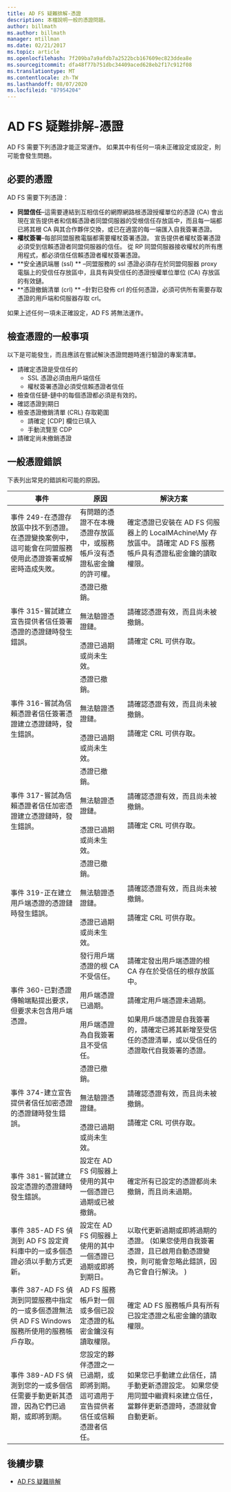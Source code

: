 ```yaml
---
title: AD FS 疑難排解-憑證
description: 本檔說明一般的憑證問題。
author: billmath
ms.author: billmath
manager: mtillman
ms.date: 02/21/2017
ms.topic: article
ms.openlocfilehash: 7f209ba7a9afdb7a2522bcb167609ec823ddea8e
ms.sourcegitcommit: dfa48f77b751dbc34409aced628eb2f17c912f08
ms.translationtype: MT
ms.contentlocale: zh-TW
ms.lasthandoff: 08/07/2020
ms.locfileid: "87954204"
---
```

# <a name="ad-fs-troubleshooting---certificates"></a>AD FS 疑難排解-憑證
AD FS 需要下列憑證才能正常運作。  如果其中有任何一項未正確設定或設定，則可能會發生問題。

## <a name="required-certificates"></a>必要的憑證
AD FS 需要下列憑證：



- **同盟信任**–這需要連結到互相信任的網際網路根憑證授權單位的憑證 (CA) 會出現在宣告提供者和信賴憑證者同盟伺服器的受根信任存放區中，而且每一端都已將其根 CA 與其合作夥伴交換，或已在適當的每一端匯入自我簽署憑證。
- **權杖簽署**–每部同盟服務電腦都需要權杖簽署憑證。  宣告提供者權杖簽署憑證必須受到信賴憑證者同盟伺服器的信任。 從 RP 同盟伺服器接收權杖的所有應用程式，都必須信任信賴憑證者權杖簽署憑證。
- **安全通訊端層 (ssl) ** –同盟服務的 ssl 憑證必須存在於同盟伺服器 proxy 電腦上的受信任存放區中，且具有與受信任的憑證授權單位單位 (CA) 存放區的有效鏈。
- **憑證撤銷清單 (crl) ** –針對已發佈 crl 的任何憑證，必須可供所有需要存取憑證的用戶端和伺服器存取 crl。

如果上述任何一項未正確設定，AD FS 將無法運作。

## <a name="common-things-to-check-with-certificates"></a>檢查憑證的一般事項
以下是可能發生，而且應該在嘗試解決憑證問題時進行驗證的專案清單。

- 請確定憑證是受信任的
    - SSL 憑證必須由用戶端信任
    - 權杖簽署憑證必須受信賴憑證者信任
- 檢查信任鏈-鏈中的每個憑證都必須是有效的。
- 確認憑證到期日
- 檢查憑證撤銷清單 (CRL) 存取範圍
    - 請確定 [CDP] 欄位已填入
    - 手動流覽至 CDP
- 請確定尚未撤銷憑證

## <a name="common-certificate-errors"></a>一般憑證錯誤
下表列出常見的錯誤和可能的原因。

|事件|原因|解決方案
|-----|-----|-----|
|事件 249-在憑證存放區中找不到憑證。 在憑證變換案例中，這可能會在同盟服務使用此憑證簽署或解密時造成失敗。|有問題的憑證不在本機憑證存放區中，或服務帳戶沒有憑證私密金鑰的許可權。|確定憑證已安裝在 AD FS 伺服器上的 LocalMAchine\My 存放區中。 請確定 AD FS 服務帳戶具有憑證私密金鑰的讀取權限。|
|事件 315-嘗試建立宣告提供者信任簽署憑證的憑證鏈時發生錯誤。|憑證已撤銷。</br></br>無法驗證憑證鏈。</br></br>憑證已過期或尚未生效。|請確認憑證有效，而且尚未被撤銷。</br></br>請確定 CRL 可供存取。|
|事件 316-嘗試為信賴憑證者信任簽署憑證建立憑證鏈時，發生錯誤。|憑證已撤銷。</br></br>無法驗證憑證鏈。</br></br>憑證已過期或尚未生效。|請確認憑證有效，而且尚未被撤銷。</br></br>請確定 CRL 可供存取。|
|事件 317-嘗試為信賴憑證者信任加密憑證建立憑證鏈時，發生錯誤。|憑證已撤銷。</br></br>無法驗證憑證鏈。</br></br>憑證已過期或尚未生效。|請確認憑證有效，而且尚未被撤銷。</br></br>請確定 CRL 可供存取。|
|事件 319-正在建立用戶端憑證的憑證鏈時發生錯誤。|憑證已撤銷。</br></br>無法驗證憑證鏈。</br></br>憑證已過期或尚未生效。|請確認憑證有效，而且尚未被撤銷。</br></br>請確定 CRL 可供存取。|
|事件 360-已對憑證傳輸端點提出要求，但要求未包含用戶端憑證。|發行用戶端憑證的根 CA 不受信任。</br></br>用戶端憑證已過期。</br></br>用戶端憑證為自我簽署且不受信任。|請確定發出用戶端憑證的根 CA 存在於受信任的根存放區中。</br></br>請確定用戶端憑證未過期。</br></br>如果用戶端憑證是自我簽署的，請確定已將其新增至受信任的憑證清單，或以受信任的憑證取代自我簽署的憑證。|
|事件 374-建立宣告提供者信任加密憑證的憑證鏈時發生錯誤。|憑證已撤銷。</br></br>無法驗證憑證鏈。</br></br>憑證已過期或尚未生效。|請確認憑證有效，而且尚未被撤銷。</br></br>請確定 CRL 可供存取。|
|事件 381-嘗試建立設定憑證的憑證鏈時發生錯誤。|設定在 AD FS 伺服器上使用的其中一個憑證已過期或已被撤銷。|確定所有已設定的憑證都尚未撤銷，而且尚未過期。|
|事件 385-AD FS 偵測到 AD FS 設定資料庫中的一或多個憑證必須以手動方式更新。|設定在 AD FS 伺服器上使用的其中一個憑證已過期或即將到期日。|以取代更新過期或即將過期的憑證。  (如果您使用自我簽署憑證，且已啟用自動憑證變換，則可能會忽略此錯誤，因為它會自行解決。 ) |
|事件 387-AD FS 偵測到同盟服務中指定的一或多個憑證無法供 AD FS Windows 服務所使用的服務帳戶存取。|AD FS 服務帳戶對一個或多個已設定憑證的私密金鑰沒有讀取權限。|確定 AD FS 服務帳戶具有所有已設定憑證之私密金鑰的讀取權限。|
|事件 389-AD FS 偵測到您的一或多個信任需要手動更新其憑證，因為它們已過期，或即將到期。|您設定的夥伴憑證之一已過期，或即將到期。 這可適用于宣告提供者信任或信賴憑證者信任。|如果您已手動建立此信任，請手動更新憑證設定。 如果您使用同盟中繼資料來建立信任，當夥伴更新憑證時，憑證就會自動更新。|




## <a name="next-steps"></a>後續步驟

- [AD FS 疑難排解](ad-fs-tshoot-overview.md)
